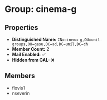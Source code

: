 # Group: cinema-g

## Properties

- **Distinguished Name:** `CN=cinema-g,OU=unil-groups,OU=gesu,DC=ad,DC=unil,DC=ch`
- **Member Count:** 2
- **Mail Enabled:** ✅
- **Hidden from GAL:** ❌

## Members

- flovis1
- nseverin
